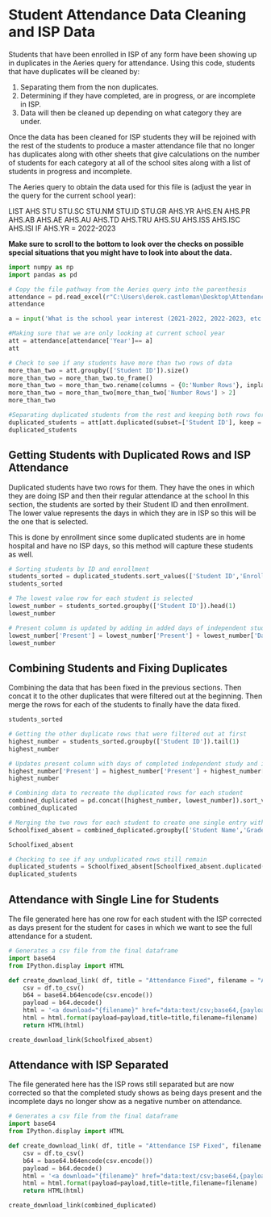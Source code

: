 # Student Attendance Data Cleaning and ISP Data

Students that have been enrolled in ISP of any form have been showing up in duplicates in the Aeries query for attendance. Using this code, students that have duplicates will be cleaned by:
1) Separating them from the non duplicates.
2) Determining if they have completed, are in progress, or are incomplete in ISP.
3) Data will then be cleaned up depending on what category they are under.

Once the data has been cleaned for ISP students they will be rejoined with the rest of the students to produce a master attendance file that no longer has duplicates along with other sheets that give calculations on the number of students for each category at all of the school sites along with a list of students in progress and incomplete.

The Aeries query to obtain the data used for this file is (adjust the year in the query for the current school year):

LIST AHS STU STU.SC STU.NM STU.ID STU.GR AHS.YR AHS.EN AHS.PR AHS.AB AHS.AE AHS.AU AHS.TD AHS.TRU AHS.SU AHS.ISS AHS.ISC AHS.ISI IF AHS.YR = 2022-2023

__Make sure to scroll to the bottom to look over the checks on possible special situations that you might have to look into about the data.__


```python
import numpy as np
import pandas as pd
```


```python
# Copy the file pathway from the Aeries query into the parenthesis
attendance = pd.read_excel(r"C:\Users\derek.castleman\Desktop\AttendanceFile.xlsx")
attendance
```


```python
a = input('What is the school year interest (2021-2022, 2022-2023, etc.):          ')
```


```python
#Making sure that we are only looking at current school year
att = attendance[attendance['Year']== a]
att
```


```python
# Check to see if any students have more than two rows of data
more_than_two = att.groupby(['Student ID']).size()
more_than_two = more_than_two.to_frame()
more_than_two = more_than_two.rename(columns = {0:'Number Rows'}, inplace = False)
more_than_two = more_than_two[more_than_two['Number Rows'] > 2]
more_than_two
```


```python
#Separating duplicated students from the rest and keeping both rows for them
duplicated_students = att[att.duplicated(subset=['Student ID'], keep = False)]
duplicated_students
```

## Getting Students with Duplicated Rows and ISP Attendance

Duplicated students have two rows for them. They have the ones in which they are doing ISP and then their regular attendance at the school In this section, the students are sorted by their Student ID and then enrollment. The lower value represents the days in which they are in ISP so this will be the one that is selected. 

This is done by enrollment since some duplicated students are in home hospital and have no ISP days, so this method will capture these students as well.


```python
# Sorting students by ID and enrollment
students_sorted = duplicated_students.sort_values(['Student ID','Enrolled'])
students_sorted
```


```python
# The lowest value row for each student is selected
lowest_number = students_sorted.groupby(['Student ID']).head(1)
lowest_number
```


```python
# Present column is updated by adding in added days of independent study and incomplete which causes a negative number
lowest_number['Present'] = lowest_number['Present'] + lowest_number['Days of Complete Independent Study'] + lowest_number['Days of Incomplete Independent Study']
lowest_number
```

## Combining Students and Fixing Duplicates

Combining the data that has been fixed in the previous sections. Then concat it to the other duplicates that were filtered out at the beginning. Then merge the rows for each of the students to finally have the data fixed.


```python
students_sorted
```


```python
# Getting the other duplicate rows that were filtered out at first
highest_number = students_sorted.groupby(['Student ID']).tail(1)
highest_number
```


```python
# Updates present column with days of completed independent study and incomplete since these can be a negative
highest_number['Present'] = highest_number['Present'] + highest_number['Days of Complete Independent Study'] + highest_number['Days of Incomplete Independent Study']
highest_number
```


```python
# Combining data to recreate the duplicated rows for each student
combined_duplicated = pd.concat([highest_number, lowest_number]).sort_values(['Student ID','Enrolled'], ascending=False)
combined_duplicated
```


```python
# Merging the two rows for each student to create one single entry with the corrected data
Schoolfixed_absent = combined_duplicated.groupby(['Student Name','Grade','Student ID', 'School', 'Year']).sum().reset_index()
```


```python
Schoolfixed_absent
```


```python
# Checking to see if any unduplicated rows still remain
duplicated_students = Schoolfixed_absent[Schoolfixed_absent.duplicated(subset=['Student ID'], keep = False)]
duplicated_students
```

## Attendance with Single Line for Students

The file generated here has one row for each student with the ISP corrected as days present for the student for cases in which we want to see the full attendance for a student.


```python
# Generates a csv file from the final dataframe
import base64
from IPython.display import HTML

def create_download_link( df, title = "Attendance Fixed", filename = "Attendance Fixed"):
    csv = df.to_csv()
    b64 = base64.b64encode(csv.encode())
    payload = b64.decode()
    html = '<a download="{filename}" href="data:text/csv;base64,{payload}" target="_blank">{title}</a>'
    html = html.format(payload=payload,title=title,filename=filename)
    return HTML(html)

create_download_link(Schoolfixed_absent)
```

## Attendance with ISP Separated

The file generated here has the ISP rows still separated but are now corrected so that the completed study shows as being days present and the incomplete days no longer show as a negative number on attendance.


```python
# Generates a csv file from the final dataframe
import base64
from IPython.display import HTML

def create_download_link( df, title = "Attendance ISP Fixed", filename = "Attendance ISP Fixed"):
    csv = df.to_csv()
    b64 = base64.b64encode(csv.encode())
    payload = b64.decode()
    html = '<a download="{filename}" href="data:text/csv;base64,{payload}" target="_blank">{title}</a>'
    html = html.format(payload=payload,title=title,filename=filename)
    return HTML(html)

create_download_link(combined_duplicated)
```


```python

```
